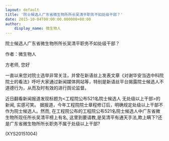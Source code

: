 ```yaml
---
layout: default
title: '院士候选人广东省微生物所所长吴清平职务不如处级干部？'
date: 2015-10-04T00:00:00.000000+08:00
author:
    display_name: 微生物人
---
```


院士候选人广东省微生物所所长吴清平职务不如处级干部？

作者：微生物人

方老师, 您好

一直以来您对院士选举非常关注，并曾在新语丝上发表文章《对谢华安当选中科院院士的看法》呼吁大家通过新闻媒体网站等，特别是新语丝平台揭露院士候选人不道德行为，从而及时有效的进行舆论监督。

近日翻看新闻报道发现标题为<工程院公布521名院士候选人 无处级以上干部>的新闻, 实感可笑。 据报道，今年工程院院士章程修订后，明确规定处级以上干部不作为院士候选人。然而, 在工程院公布的工程院公布521名院士候选人中广东省微生物所现任所长吴清平榜上有名, 这里到要请教,是吴清平有通天手法,欺上瞒下?还是广东省微生物所所长职务不属于处级以上干部?

(XYS20151004)

